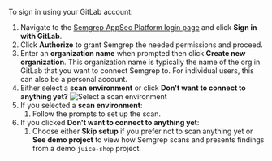 To sign in using your GitLab account:

1. Navigate to the [<i class="fas fa-external-link fa-xs"></i> Semgrep AppSec Platform login page](https://semgrep.dev/login/) and click **Sign in with GitLab**.
1. Click **Authorize** to grant Semgrep the needed permissions and proceed.
1. Enter an **organization name** when prompted then click **Create new organization**. This organization name is typically the name of the org in GitLab that you want to connect Semgrep to. For individual users, this can also be a personal account.
1. Either select a **scan environment** or click **Don't want to connect to anything yet?**
![Select a scan environment](/img/onboarding-scan-location.png#md-width)
1. If you selected a **scan environment**:
    1. Follow the prompts to set up the scan.
1. If you clicked **Don't want to connect to anything yet**:
    1. Choose either **Skip setup** if you prefer not to scan anything yet or **See demo project** to view how Semgrep scans and presents findings from a demo `juice-shop` project.
